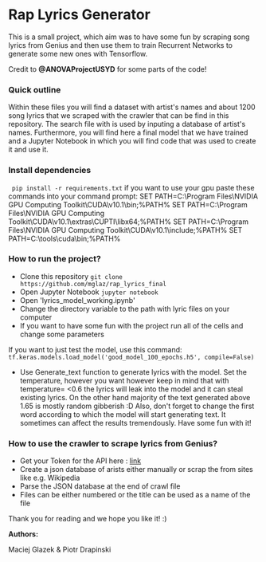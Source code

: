 # Rap Lyrics Generator 

This is a small project, which aim was to have some fun by scraping song lyrics from Genius and then use them to train Recurrent Networks to generate some new ones with Tensorflow.

Credit to **@ANOVAProjectUSYD** for some parts of the code!
### Quick outline

Within these files you will find a dataset with artist's names and about 1200 song lyrics that we scraped with the crawler that can be find in this repository.
The search file with is used by inputing a database of artist's names. Furthermore, you will find here a final model that we have trained and a 
Jupyter Notebook in which you will find code that was used to create it and use it.

### Install dependencies

``` pip install -r requirements.txt```
if you want to use your gpu paste these commands into your command prompt:
SET PATH=C:\Program Files\NVIDIA GPU Computing Toolkit\CUDA\v10.1\bin;%PATH%
SET PATH=C:\Program Files\NVIDIA GPU Computing Toolkit\CUDA\v10.1\extras\CUPTI\libx64;%PATH%
SET PATH=C:\Program Files\NVIDIA GPU Computing Toolkit\CUDA\v10.1\include;%PATH%
SET PATH=C:\tools\cuda\bin;%PATH%

### How to run the project?

+ Clone this repository  ```git clone https://github.com/mglaz/rap_lyrics_final```
+ Open Jupyter Notebook  ```jupyter notebook``` 
+ Open 'lyrics_model_working.ipynb' 
+ Change the directory variable to the path with lyric files on your computer
+ If you want to have some fun with the project run all of the cells and change some parameters

If you want to just test the model, use this command:
```tf.keras.models.load_model('good_model_100_epochs.h5', compile=False)```

+ Use Generate_text function to generate lyrics with the model. Set the temperature, however you want however keep in mind that with temperature=
<0.6 the lyrics will leak into the model and it can steal existing lyrics. On the other hand majority of the text generated above 1.65 is mostly random gibberish :D
Also, don't forget to change the first word according to which the model will start generating text. It sometimes can affect the results tremendously. Have some fun with it!

### How to use the crawler to scrape lyrics from Genius?

+ Get your Token for the API here : [link](https://docs.genius.com/)
+ Create a json database of arists either manually or scrap the from sites like e.g. Wikipedia
+ Parse the JSON database at the end of crawl file
+ Files can be either numbered or the title can be used as a name of the file

Thank you for reading and we hope you like it! :) 

**Authors:**

Maciej Glazek & Piotr Drapinski
